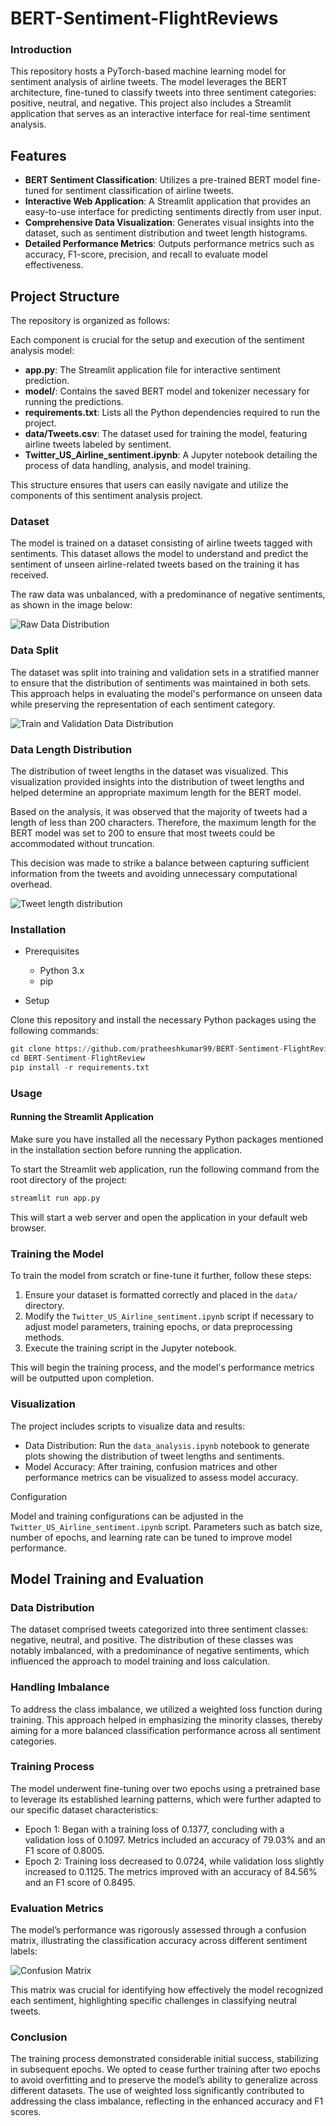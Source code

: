 # BERT-Sentiment-FlightReviews




### Introduction

This repository hosts a PyTorch-based machine learning model for sentiment analysis of airline tweets. The model leverages the BERT architecture, fine-tuned to classify tweets into three sentiment categories: positive, neutral, and negative. This project also includes a Streamlit application that serves as an interactive interface for real-time sentiment analysis.

## Features

- **BERT Sentiment Classification**: Utilizes a pre-trained BERT model fine-tuned for sentiment classification of airline tweets.
- **Interactive Web Application**: A Streamlit application that provides an easy-to-use interface for predicting sentiments directly from user input.
- **Comprehensive Data Visualization**: Generates visual insights into the dataset, such as sentiment distribution and tweet length histograms.
- **Detailed Performance Metrics**: Outputs performance metrics such as accuracy, F1-score, precision, and recall to evaluate model effectiveness.

## Project Structure

The repository is organized as follows:

Each component is crucial for the setup and execution of the sentiment analysis model:
- **app.py**: The Streamlit application file for interactive sentiment prediction.
- **model/**: Contains the saved BERT model and tokenizer necessary for running the predictions.
- **requirements.txt**: Lists all the Python dependencies required to run the project.
- **data/Tweets.csv**: The dataset used for training the model, featuring airline tweets labeled by sentiment.
- **Twitter_US_Airline_sentiment.ipynb**: A Jupyter notebook detailing the process of data handling, analysis, and model training.

This structure ensures that users can easily navigate and utilize the components of this sentiment analysis project.

### Dataset

The model is trained on a dataset consisting of airline tweets tagged with sentiments. This dataset allows the model to understand and predict the sentiment of unseen airline-related tweets based on the training it has received.

The raw data was unbalanced, with a predominance of negative sentiments, as shown in the image below:

![Raw Data Distribution](Images/Raw_data_distribution.png)


### Data Split

The dataset was split into training and validation sets in a stratified manner to ensure that the distribution of sentiments was maintained in both sets. This approach helps in evaluating the model's performance on unseen data while preserving the representation of each sentiment category.

![Train and Validation Data Distribution](Images/Train_val_data_distribution.png)


### Data Length Distribution

The distribution of tweet lengths in the dataset was visualized. This visualization provided insights into the distribution of tweet lengths and helped determine an appropriate maximum length for the BERT model.

Based on the analysis, it was observed that the majority of tweets had a length of less than 200 characters. Therefore, the maximum length for the BERT model was set to 200 to ensure that most tweets could be accommodated without truncation.

This decision was made to strike a balance between capturing sufficient information from the tweets and avoiding unnecessary computational overhead.

![Tweet length distribution](Images/Tweet_len_visuaization.png)

### Installation

- Prerequisites
    - Python 3.x
    - pip

- Setup

Clone this repository and install the necessary Python packages using the following commands:

```python
git clone https://github.com/pratheeshkumar99/BERT-Sentiment-FlightReview.git
cd BERT-Sentiment-FlightReview
pip install -r requirements.txt
```

### Usage

#### Running the Streamlit Application

Make sure you have installed all the necessary Python packages mentioned in the installation section before running the application.

To start the Streamlit web application, run the following command from the root directory of the project:

```bash
streamlit run app.py
```

This will start a web server and open the application in your default web browser.

### Training the Model

To train the model from scratch or fine-tune it further, follow these steps:

1. Ensure your dataset is formatted correctly and placed in the `data/` directory.
2. Modify the `Twitter_US_Airline_sentiment.ipynb` script if necessary to adjust model parameters, training epochs, or data preprocessing methods.
3. Execute the training script in the Jupyter notebook.

This will begin the training process, and the model's performance metrics will be outputted upon completion.

### Visualization

The project includes scripts to visualize data and results:

- Data Distribution: Run the `data_analysis.ipynb` notebook to generate plots showing the distribution of tweet lengths and sentiments.
- Model Accuracy: After training, confusion matrices and other performance metrics can be visualized to assess model accuracy.

Configuration

Model and training configurations can be adjusted in the `Twitter_US_Airline_sentiment.ipynb` script. Parameters such as batch size, number of epochs, and learning rate can be tuned to improve model performance.


## Model Training and Evaluation

### Data Distribution

The dataset comprised tweets categorized into three sentiment classes: negative, neutral, and positive. The distribution of these classes was notably imbalanced, with a predominance of negative sentiments, which influenced the approach to model training and loss calculation.



### Handling Imbalance

To address the class imbalance, we utilized a weighted loss function during training. This approach helped in emphasizing the minority classes, thereby aiming for a more balanced classification performance across all sentiment categories.

### Training Process

The model underwent fine-tuning over two epochs using a pretrained base to leverage its established learning patterns, which were further adapted to our specific dataset characteristics:

- Epoch 1: Began with a training loss of 0.1377, concluding with a validation loss of 0.1097. Metrics included an accuracy of 79.03% and an F1 score of 0.8005.
- Epoch 2: Training loss decreased to 0.0724, while validation loss slightly increased to 0.1125. The metrics improved with an accuracy of 84.56% and an F1 score of 0.8495.

### Evaluation Metrics

The model’s performance was rigorously assessed through a confusion matrix, illustrating the classification accuracy across different sentiment labels:

![Confusion Matrix](Images/confusion_matrix.png)

This matrix was crucial for identifying how effectively the model recognized each sentiment, highlighting specific challenges in classifying neutral tweets.

### Conclusion

The training process demonstrated considerable initial success, stabilizing in subsequent epochs. We opted to cease further training after two epochs to avoid overfitting and to preserve the model’s ability to generalize across different datasets. The use of weighted loss significantly contributed to addressing the class imbalance, reflecting in the enhanced accuracy and F1 scores.
